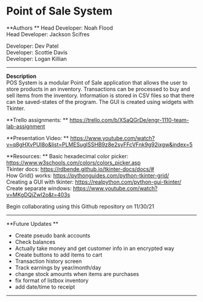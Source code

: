 # Point of Sale System  

**Authors ** 
Head Developer: Noah Flood  
Head Developer: Jackson Scifres  
  
Developer: Dev Patel  
Developer: Scottie Davis  
Developer: Logan Killian  
  
------------------------------------------------------------  
**Description**  
POS System is a modular Point of Sale application that allows the user to store products in an inventory. Transactions can be processed to buy and sell items from the inventory. Information is stored in CSV files so that there can be saved-states of the program. The GUI is created using widgets with Tkinter.  
  
**Trello assignments:  **
https://trello.com/b/XSaQGrDe/engr-1110-team-lab-assignment  
  
**Presentation Video: ** 
https://www.youtube.com/watch?v=q8gHXvPUI8o&list=PLMESugISSHB9z8e2syFFcVFnk9g92ixgw&index=5  
  
**Resources:  **
Basic hexadecimal color picker: https://www.w3schools.com/colors/colors_picker.asp   
Tkinter docs: https://rdbende.github.io/tkinter-docs/docs/#   
How Grid() works: https://pythonguides.com/python-tkinter-grid/   
Creating a GUI with tkinter: https://realpython.com/python-gui-tkinter/   
Create separate windows: https://www.youtube.com/watch?v=MKgDQjZwI2o&t=403s  
  
Begin collaborating using this Github repository on 11/30/21  
  
------------------------------------------------------------
**Future Updates ** 
  
- Create pseudo bank accounts  
- Check balances  
- Actually take money and get customer info in an encrypted way  
- Create buttons to add items to cart  
- Transaction history screen  
- Track earnings by year/month/day  
- change stock amounts when items are purchases  
- fix format of listbox inventory  
- add date/time to receipt  

------------------------------------------------------------
